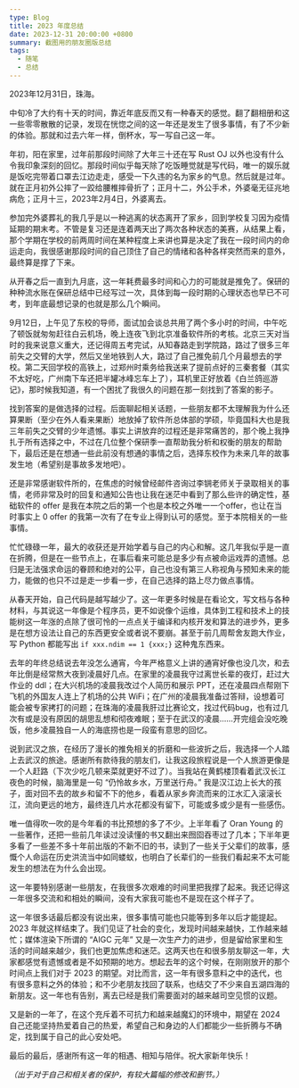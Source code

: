 ```yaml
---
type: Blog
title: 2023 年度总结
date: 2023-12-31 20:00:00 +0800
summary: 截图用的朋友圈版总结
tags:
  - 随笔
  - 总结
---
```


2023年12月31日，珠海。

中旬冷了大约有十天的时间，靠近年底反而又有一种春天的感觉。翻了翻相册和这一些零零散散的记录，发现在恍惚之间的这一年还是发生了很多事情，有了不少新的体验。那就和过去六年一样，倒杯水，写一写自己这一年。

年初，阳在家里，过年前那段时间除了大年三十还在写 Rust OJ 以外也没有什么令我印象深刻的回忆。那段时间似乎每天除了吃饭睡觉就是写代码，唯一的娱乐就是饭吃完带着口罩去江边走走，感受一下久违的名为家乡的气息。然后就是过年。就在正月初外公摔了一跤给腰椎摔骨折了；正月十二，外公手术，外婆毫无征兆地病危；正月十三，2023年2月4日，外婆离去。

参加完外婆葬礼的我几乎是以一种逃离的状态离开了家乡，回到学校复习因为疫情延期的期末考。不管是复习还是连着两天出了两次各种状态的美赛，从结果上看，那个学期在学校的前两周时间在某种程度上来讲也算是决定了我在一段时间内的命运走向，我很感谢那段时间的自己顶住了自己的情绪和各种各样突然而来的意外，最终算是撑了下来。

从开春之后一直到九月底，这一年耗费最多时间和心力的可能就是推免了。保研的种种流水账在保研总结中已经写过一次，具体到每一段时期的心理状态也早已不可考，到年底最想记录的也就是那么几个瞬间。

9月12日，上午见了东校的导师，面试加会谈总共用了两个多小时的时间，中午吃了顿饭就匆匆赶往白云机场，晚上连夜飞到北京准备软件所的考核。北京三天对当时的我来说意义重大，还记得周五考完试，从知春路走到学院路，路过了很多三年前失之交臂的大学，然后又坐地铁到人大，路过了自己推免前几个月最想去的学校。第二天回学校的高铁上，过郑州时乘务给我送来了提前点好的三秦套餐（其实不太好吃，广州南下车还把半罐冰峰忘车上了），耳机里正好放着《白兰鸽巡游记》，那时候我知道，有一个困扰了我很久的问题在那一刻找到了答案的影子。

找到答案的是做选择的过程。后面聊起相关话题，一些朋友都不太理解我为什么还算果断（至少在外人看来果断）地放掉了软件所总体部的学硕，毕竟国科大也是我三年前失之交臂的少年遗憾。事实上讲放弃的过程还是非常痛苦的，那个晚上我挣扎于所有选择之中，不过在几位整个保研季一直帮助我分析和权衡的朋友的帮助下，最后还是在想通一些此前没有想通的事情之后，选择东校作为未来几年的故事发生地（希望别是事故多发地吧）。

还是非常感谢软件所的，在焦虑的时候曾经邮件咨询过李锎老师关于录取相关的事情，老师非常及时的回复和通知公告也让我在迷茫中看到了那么些许的确定性，基础软件的 offer 是我在本院之后的第一个也是本校之外唯一一个offer，也让在当时事实上 0 offer 的我第一次有了在专业上得到认可的感觉。至于本院相关的一些事情。

忙忙碌碌一年，最大的收获还是开始学着与自己的内心和解。这几年我似乎是一直在折腾，但是在一些节点上，在事后看来可能总是多少有点被命运戏弄的遗憾。总归是无法强求命运的眷顾和绝对的公平，自己也没有第三人称视角与预知未来的能力，能做的也只不过是走一步看一步，在自己选择的路上尽力做点事情。

从春天开始，自己代码是越写越少了。这一年更多时候是在看论文，写文档与各种材料，与其说这一年像是个程序员，更不如说像个运维，具体到工程和技术上的技能树这一年涨的点除了很可怜的一点点关于编译和内核开发和算法的进步外，更多是在想方设法让自己的东西更安全或者说不要崩。甚至于前几周帮舍友跑大作业，写 Python 都能写出 `if xxx.ndim == 1 {xxx;}` 这种鬼东西来。

去年的年终总结说去年没怎么通宵，今年严格意义上讲的通宵好像也没几次，和去年比倒是经常熬大夜到凌晨好几点。在家里的凌晨我守过离世长辈的夜灯，赶过大作业的 ddl；在大兴机场的凌晨我改过个人简历和展示 PPT，还在凌晨四点帮刚下飞机的外国友人连上了机场的公共 WiFi；在广州的凌晨我准备过答辩，设想着可能会被专家拷打的问题；在珠海的凌晨我肝过比赛论文，找过代码bug，也有过几次有或是没有原因的胡思乱想和彻夜难眠；至于在武汉的凌晨……开完组会没吃晚饭，他乡凌晨独自一人的海底捞也是一段蛮有意思的回忆。

说到武汉之旅，在经历了漫长的推免相关的折磨和一些波折之后，我选择一个人踏上去武汉的旅途。感谢所有款待我的朋友们，让我这段旅程说是一个人旅游更像是一个人赶路（下次少吃几顿来菜就更好不过了）。当我站在黄鹤楼顶看着武汉长江夜色的时候，脑海里是一句 “仍怜故乡水，万里送行舟。” 我是汉江边上长大的孩子，面对回不去的故乡和留不下的他乡，看着从家乡奔流而来的江水汇入滚滚长江，流向更远的地方，最终连几片水花都没有留下，可能或多或少是有一些感伤。

唯一值得吹一吹的是今年看的书比预想的多了不少。上半年看了 Oran Young 的一些著作，还把一些前几年读过没读懂的书又翻出来囫囵吞枣过了几本；下半年更多看了一些差不多十年前出版的不新不旧的书，读到了一些关于父辈们的故事，感慨个人命运在历史洪流当中如同蝼蚁，也明白了长辈们的一些我们看起来不太可能发生的想法在为什么会出现。

这一年要特别感谢一些朋友，在我很多次艰难的时间里把我撑了起来。我还记得这一年很多交流和和相处的瞬间，没有大家我可能也不是现在这个样子了。

这一年很多话最后都没有说出来，很多事情可能也只能等到多年以后才能提起。2023 年就这样结束了。我们见证了社会的变化，发现时间越来越快，工作越来越忙；媒体渲染下所谓的 “AIGC 元年” 又是一次生产力的进步，但是留给家里和生活的时间越来越少，我们也更加焦虑和迷茫。这两天也在和很多朋友聊这一年，大家都感觉有遗憾或者是不如预期的地方。想起去年的这个时候，在刚刚放开的那个时间点上我们对于 2023 的期望。对比而言，这一年有很多意料之中的迭代，也有很多意料之外的体验；和不少老朋友找回了联系，也结交了不少来自五湖四海的新朋友。这一年也有告别，离去已经是我们需要面对的越来越司空见惯的议题。

又是新的一年了，在这个充斥着不可抗力和越来越魔幻的环境中，期望在 2024 自己还能坚持热爱着自己的热爱，希望自己和身边的人们都能少一些折腾与不确定，找到属于自己的此心安处吧。

最后的最后，感谢所有这一年的相遇、相知与陪伴。祝大家新年快乐！

*（出于对于自己和相关者的保护，有较大篇幅的修改和删节。）*
